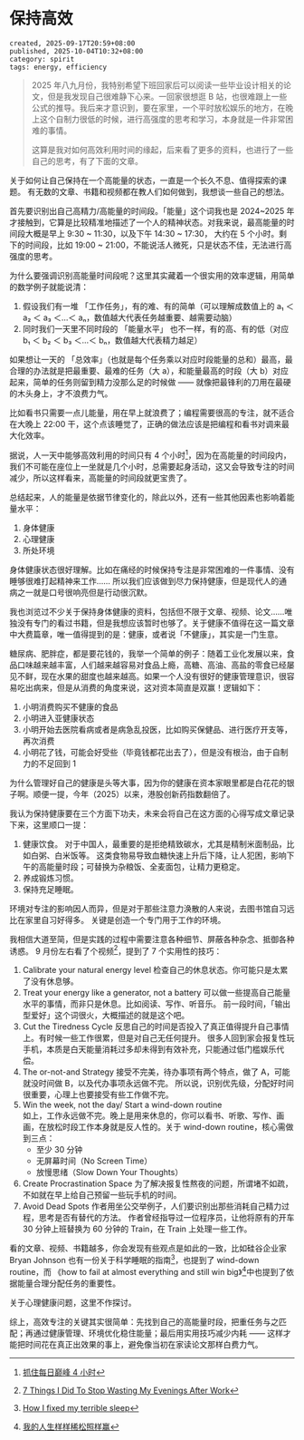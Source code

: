 # 保持高效

```
created, 2025-09-17T20:59+08:00
published, 2025-10-04T10:32+08:00
category: spirit
tags: energy, efficiency
```

> 2025 年八九月份，我特别希望下班回家后可以阅读一些毕业设计相关的论文，但是我发现自己很难静下心来。一回家很想逛 B 站，也很难跟上一些公式的推导。我后来才意识到，要在家里，一个平时放松娱乐的地方，在晚上这个自制力很低的时候，进行高强度的思考和学习，本身就是一件非常困难的事情。
>
> 这算是我对如何高效利用时间的缘起，后来看了更多的资料，也进行了一些自己的思考，有了下面的文章。

关于如何让自己保持在一个高能量的状态，一直是一个长久不息、值得探索的课题。
有无数的文章、书籍和视频都在教人们如何做到，我想谈一些自己的想法。

首先要识别出自己高精力/高能量的时间段。「能量」这个词我也是 2024~2025 年才接触到，它算是比较精准地描述了一个人的精神状态。对我来说，最高能量的时间段大概是早上 9:30 ~ 11:30，以及下午 14:30 ~ 17:30，
大约在 5 个小时。剩下的时间段，比如 19:00 ~ 21:00，不能说活人微死，只是状态不佳，无法进行高强度的思考。

为什么要强调识别高能量时间段呢？这里其实藏着一个很实用的效率逻辑，用简单的数学例子就能说清：

1. 假设我们有一堆 「工作任务」，有的难、有的简单（可以理解成数值上的 a₁ ＜ a₂ ＜ a₃ ＜…＜ aₙ，数值越大代表任务越重要、越需要动脑）
2. 同时我们一天里不同时段的 「能量水平」 也不一样，有的高、有的低（对应 b₁ ＜ b₂ ＜ b₃ ＜…＜ bₙ，数值越大代表精力越足）

如果想让一天的 「总效率」（也就是每个任务乘以对应时段能量的总和）最高，最合理的办法就是把最重要、最难的任务（大 a），和能量最高的时段（大 b）对应起来，简单的任务则留到精力没那么足的时候做 —— 就像把最锋利的刀用在最硬的木头身上，才不浪费力气。

比如看书只需要一点儿能量，用在早上就浪费了；编程需要很高的专注，就不适合在大晚上 22:00 干，这个点该睡觉了，正确的做法应该是把编程和看书对调来最大化效率。

据说，人一天中能够高效利用的时间只有 4 个小时[^1]，因为在高能量的时间段内，我们不可能在座位上一坐就是几个小时，总需要起身活动，这又会导致专注的时间减少，所以这样看来，高能量的时间段就更宝贵了。

总结起来，人的能量是依据节律变化的，除此以外，还有一些其他因素也影响着能量水平：

1. 身体健康
2. 心理健康
3. 所处环境

身体健康状态很好理解。比如在痛经的时候保持专注是非常困难的一件事情、没有睡够很难打起精神来工作……
所以我们应该做到尽力保持健康，但是现代人的通病之一就是口号很响亮但是行动很沉默。

我也浏览过不少关于保持身体健康的资料，包括但不限于文章、视频、论文……唯独没有专门的看过书籍，但是我想应该暂时也够了。关于健康不值得在这一篇文章中大费篇章，唯一值得提到的是：健康，或者说「不健康」，其实是一门生意。

糖尿病、肥胖症，都是要花钱的，我举一个简单的例子：随着工业化发展以来，食品口味越来越丰富，人们越来越容易对食品上瘾，高糖、高油、高盐的零食已经屡见不鲜，现在水果的甜度也越来越高。如果一个人没有很好的健康管理意识，很容易吃出病来，但是从消费的角度来说，这对资本简直是双赢！逻辑如下：

1. 小明消费购买不健康的食品
2. 小明进入亚健康状态
3. 小明开始去医院看病或者是病急乱投医，比如购买保健品、进行医疗开支等，再次消费
4. 小明花了钱，可能会好受些（毕竟钱都花出去了），但是没有根治，由于自制力的不足回到 1

为什么管理好自己的健康是头等大事，因为你的健康在资本家眼里都是白花花的银子啊。顺便一提，今年（2025）以来，港股创新药指数翻倍了。

我认为保持健康要在三个方面下功夫，未来会将自己在这方面的心得写成文章记录下来，这里顺口一提：

1. 健康饮食。
   对于中国人，最重要的是拒绝精致碳水，尤其是精制米面制品，比如白粥、白米饭等。
   这类食物易导致血糖快速上升后下降，让人犯困，影响下午的高能量时段；可替换为杂粮饭、全麦面包，让精力更稳定。
2. 养成锻炼习惯。
3. 保持充足睡眠。

环境对专注的影响因人而异，但是对于那些注意力涣散的人来说，去图书馆自习远比在家里自习好得多。
关键是创造一个专门用于工作的环境。

我相信大道至简，但是实践的过程中需要注意各种细节、屏蔽各种杂念、抵御各种诱惑。
9 月份左右看了个视频[^2]，提到了 7 个实用性的技巧：

1. Calibrate your natural energy level
   检查自己的休息状态。你可能只是太累了没有休息够。
2. Treat your energy like a generator, not a battery
   可以做一些提高自己能量水平的事情，而非只是休息。比如阅读、写作、听音乐。
   前一段时间，「输出型爱好」这个词很火，大概描述的就是这个吧。
3. Cut the Tiredness Cycle
   反思自己的时间是否投入了真正值得提升自己事情上。有时候一些工作很累，但是对自己无任何提升。
   很多人回到家会报复性玩手机，本质是白天能量消耗过多却未得到有效补充，只能通过低门槛娱乐代偿。
4. The or-not-and Strategy
   接受不完美，待办事项有两个特点，做了 A，可能就没时间做 B，以及代办事项永远做不完。
   所以说，识别优先级，分配好时间很重要，心理上也要接受有些工作做不完。
5. Win the week, not the day/ Start a wind-down routine  
   如上，工作永远做不完。晚上是用来休息的，你可以看书、听歌、写作、画画，在放松时段工作本身就是反人性的。关于 wind-down routine，核心需做到三点：
    - 至少 30 分钟
    - 无屏幕时间（No Screen Time）
    - 放慢思绪（Slow Down Your Thoughts）
6. Create Procrastination Space
   为了解决报复性熬夜的问题，所谓堵不如疏，不如就在早上给自己预留一些玩手机的时间。
7. Avoid Dead Spots
   作者用坐公交举例子，人们要识别出那些消耗自己精力过程，思考是否有替代的方法。
   作者曾经指导过一位程序员，让他将原有的开车 30 分钟上班替换为 60 分钟的 Train，在 Train 上处理一些工作。

看的文章、视频、书籍越多，你会发现有些观点是如此的一致，比如硅谷企业家 Bryan Johnson 也有一份关于科学睡眠的指南[^3]，也提到了 wind-down routine，而 《how to fail at almost everything and still win big》[^4]中也提到了依据能量合理分配任务的重要性。

关于心理健康问题，这里不作探讨。

综上，高效专注的关键其实很简单：先找到自己的高能量时段，把重任务与之匹配；再通过健康管理、环境优化稳住能量；最后用实用技巧减少内耗 —— 这样才能把时间花在真正出效果的事上，避免像当初在家读论文那样白费力气。

[^1]: [抓住每日巅峰 4 小时](https://www.bilibili.com/video/BV1qpaKzCEt3/)
[^2]: [7 Things I Did To Stop Wasting My Evenings After Work](https://www.youtube.com/watch?v=qS-qrv8LlkM)
[^3]: [How I fixed my terrible sleep](https://blueprint.bryanjohnson.com/blogs/news/how-i-fixed-my-terrible-sleep)
[^4]: [我的人生样样稀松照样赢](https://book.douban.com/subject/26990679/)
